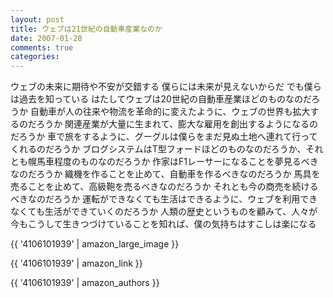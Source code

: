 ```yaml
---
layout: post
title: ウェブは21世紀の自動車産業なのか
date: 2007-01-28
comments: true
categories:
---
```



ウェブの未来に期待や不安が交錯する
僕らには未来が見えないからだ
でも僕らは過去を知っている
はたしてウェブは20世紀の自動車産業ほどのものなのだろうか
自動車が人の往来や物流を革命的に変えたように、ウェブの世界も拡大するのだろうか
関連産業が大量に生まれて、膨大な雇用を創出するようになるのだろうか
車で旅をするように、グーグルは僕らをまだ見ぬ土地へ連れて行ってくれるのだろうか
ブログシステムはT型フォードほどのものなのだろうか、それとも幌馬車程度のものなのだろうか
作家はF1レーサーになることを夢見るべきなのだろうか
織機を作ることを止めて、自動車を作るべきなのだろうか
馬具を売ることを止めて、高級鞄を売るべきなのだろうか
それとも今の商売を続けるべきなのだろうか
運転ができなくても生活はできるように、ウェブを利用できなくても生活ができていくのだろうか
人類の歴史というものを顧みて、人々が今もこうして生きつづけていることを知れば、僕の気持ちはすこしは楽になる

{{ '4106101939' | amazon_large_image }}

{{ '4106101939' | amazon_link }}

{{ '4106101939' | amazon_authors }}
